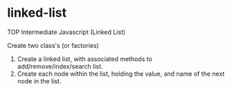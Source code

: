 # linked-list
TOP Intermediate Javascript (Linked List)

Create two class's (or factories)
1. Create a linked list, with associated methods to add/remove/index/search list.
2. Create each node within the list, holding the value, and name of the next node in the list.
